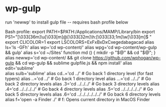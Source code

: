 # wp-gulp
run 'newwp' to install gulp file -- requires bash profile below

Bash profile: 
export PATH=$PATH:/Applications/MAMP/Library/bin
export PS1="\[\033[36m\]\u\[\033[m\]@\[\033[32m\]\h:\[\033[33;1m\]\w\[\033[m\]\$ "
export CLICOLOR=1
export LSCOLORS=ExFxBxDxCxegedabagacad
alias ls='ls -GFh'
alias wp='cd wp-content/'
alias wpg='cd wp-content/wp-gulp && gulp'
alias s='cd ~/Sites'
function md () { mkdir -p "$@" && cd "$@"; }
alias newwp='cd wp-content/ && git clone https://github.com/wphogan/wp-gulp && cd wp-gulp && sublime gulpfile.js && npm install'
alias edit='sublime'  
alias sulb='sublime'
alias cd..='cd ../'                         # Go back 1 directory level (for fast typers)
alias ..='cd ../'                           # Go back 1 directory level
alias ...='cd ../../'                       # Go back 2 directory levels
alias .3='cd ../../../'                     # Go back 3 directory levels
alias .4='cd ../../../../'                  # Go back 4 directory levels
alias .5='cd ../../../../../'               # Go back 5 directory levels
alias .6='cd ../../../../../../'            # Go back 6 directory levels
alias f='open -a Finder ./'                 # f:            Opens current directory in MacOS Finder



